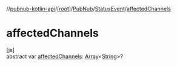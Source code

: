 //[pubnub-kotlin-api](../../../../index.md)/[[root]](../../index.md)/[PubNub](../index.md)/[StatusEvent](index.md)/[affectedChannels](affected-channels.md)

# affectedChannels

[js]\
abstract var [affectedChannels](affected-channels.md): [Array](https://kotlinlang.org/api/core/kotlin-stdlib/kotlin/-array/index.html)&lt;[String](https://kotlinlang.org/api/core/kotlin-stdlib/kotlin/-string/index.html)&gt;?

